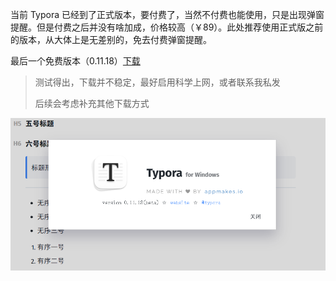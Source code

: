 当前 Typora 已经到了正式版本，要付费了，当然不付费也能使用，只是出现弹窗提醒。但是付费之后并没有啥加成，价格较高（￥89）。此处推荐使用正式版之前的版本，从大体上是无差别的，免去付费弹窗提醒。

最后一个免费版本（0.11.18）[下载](https://download.typora.io/windows/typora-update-x64-1117.exe)

> 测试得出，下载并不稳定，最好启用科学上网，或者联系我私发
>
> 后续会考虑补充其他下载方式

![](./images/2.png)
